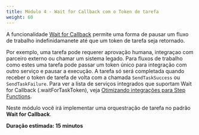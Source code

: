 ```yaml
---
title: Módulo 4 - Wait for Callback com o Token de tarefa
weight: 60
---
```


A funcionalidade [Wait for Callback](https://docs.aws.amazon.com/step-functions/latest/dg/connect-to-resource.html#connect-wait-token) permite uma forma de pausar um fluxo de trabalho indefinidamanete até que um token de tarefa seja retornado. 

Por exemplo, uma tarefa pode requerer aprovação humana, integraçao com parceiro externo ou chamar um sistema legado. Para fluxos de trabalho como estes uma tarefa pode passar um token único para integração com outro serviço e pausar a execução. A tarefa só será completada quando receber o token de tarefa de volta com a chamada `SendTaskSuccess` ou `SendTaskFailure`. Para ver a lista de serviços integrados que suportam Wait for Callback (.waitForTaskToken), veja [Otimizando integrações para Step Functions](https://docs.aws.amazon.com/step-functions/latest/dg/connect-supported-services.html).

Neste módulo você irá implementar uma orquestração de tarefa no padrão **Wait for Callback**.

**Duração estimada: 15 minutos**
